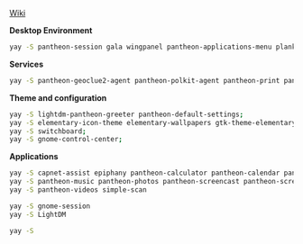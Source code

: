 [Wiki](https://wiki.archlinux.org/title/Pantheon#Installation)


**Desktop Environment**
```bash
yay -S pantheon-session gala wingpanel pantheon-applications-menu plank;
```


**Services**
```bash
yay -S pantheon-geoclue2-agent pantheon-polkit-agent pantheon-print pantheon-settings-daemon;
```

**Theme and configuration**
```bash
yay -S lightdm-pantheon-greeter pantheon-default-settings;
yay -S elementary-icon-theme elementary-wallpapers gtk-theme-elementary ttf-droid ttf-opensans ttf-roboto sound-theme-elementary;
yay -S switchboard;
yay -S gnome-control-center;
```

**Applications**
```bash
yay -S capnet-assist epiphany pantheon-calculator pantheon-calendar pantheon-camera pantheon-code pantheon-files pantheon-mail
yay -S pantheon-music pantheon-photos pantheon-screencast pantheon-screenshot pantheon-shortcut-overlay pantheon-terminal 
yay -S pantheon-videos simple-scan
```

```bash
yay -S gnome-session 
yay -S LightDM
```


```bash
yay -S 
```

